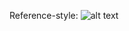 Reference-style:
![alt text][logo]

[logo]: (https://gochiusa.com/core_sys/images/main/cont/special/v/2022/chino.png), "C"
